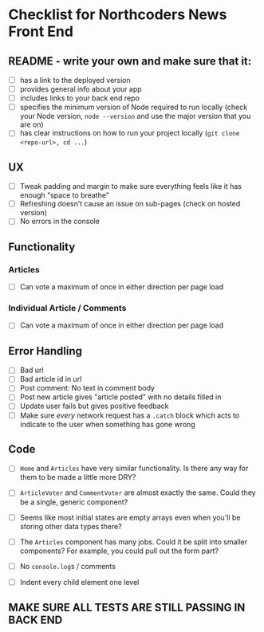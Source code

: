 # Checklist for Northcoders News Front End

## README - write your own and make sure that it:

- [ ] has a link to the deployed version
- [ ] provides general info about your app
- [ ] includes links to your back end repo
- [ ] specifies the minimum version of Node required to run locally (check your Node version, `node --version` and use the major version that you are on)
- [ ] has clear instructions on how to run your project locally (`git clone <repo-url>, cd ...`)

## UX

- [ ] Tweak padding and margin to make sure everything feels like it has enough "space to breathe"
- [ ] Refreshing doesn’t cause an issue on sub-pages (check on hosted version)
- [ ] No errors in the console

## Functionality

### Articles

- [ ] Can vote a maximum of once in either direction per page load

### Individual Article / Comments

- [ ] Can vote a maximum of once in either direction per page load

## Error Handling

- [ ] Bad url
- [ ] Bad article id in url
- [ ] Post comment: No text in comment body
- [ ] Post new article gives "article posted" with no details filled in
- [ ] Update user fails but gives positive feedback
- [ ] Make sure _every_ network request has a `.catch` block which acts to indicate to the user when something has gone wrong

## Code

- [ ] `Home` and `Articles` have very similar functionality. Is there any way for them to be made a little more DRY?
- [ ] `ArticleVoter` and `CommentVoter` are almost exactly the same. Could they be a single, generic component?

- [ ] Seems like most initial states are empty arrays even when you'll be storing other data types there?

- [ ] The `Articles` component has many jobs. Could it be split into smaller components? For example, you could pull out the form part?


- [ ] No `console.log`s / comments
- [ ] Indent every child element one level

## MAKE SURE ALL TESTS ARE STILL PASSING IN BACK END
